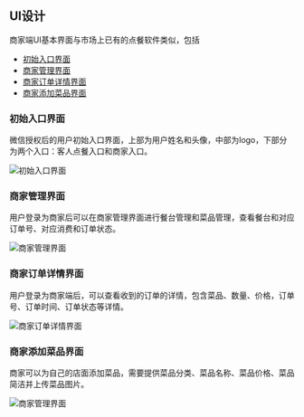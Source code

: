 ## UI设计

商家端UI基本界面与市场上已有的点餐软件类似，包括

* [初始入口界面](#初始入口界面)
* [商家管理界面](#商家管理界面)
* [商家订单详情界面](#商家详情界面)
* [商家添加菜品界面](#商家添加菜品界面)


### 初始入口界面

微信授权后的用户初始入口界面，上部为用户姓名和头像，中部为logo，下部分为两个入口：客人点餐入口和商家入口。

![初始入口界面](https://github.com/Meal-Order-System/DashBoard/blob/master/teamwork/snapshot/IMG_5115.PNG)


### 商家管理界面

用户登录为商家后可以在商家管理界面进行餐台管理和菜品管理，查看餐台和对应订单号、对应消费和订单状态。

![商家管理界面](https://github.com/Meal-Order-System/DashBoard/blob/master/teamwork/snapshot/IMG_5123.PNG)


### 商家订单详情界面

用户登录为商家端后，可以查看收到的订单的详情，包含菜品、数量、价格，订单号、订单时间、订单状态等详情。

![商家订单详情界面](https://github.com/Meal-Order-System/DashBoard/blob/master/teamwork/snapshot/IMG_5122.PNG)



### 商家添加菜品界面

商家可以为自己的店面添加菜品，需要提供菜品分类、菜品名称、菜品价格、菜品简洁并上传菜品图片。

![商家管理界面](https://github.com/Meal-Order-System/DashBoard/blob/master/teamwork/snapshot/IMG_5124.PNG)